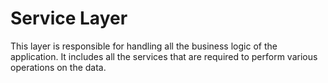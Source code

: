 # Service Layer 

This layer is responsible for handling all the business logic of the application. It includes all the services that are required to perform various operations on the data.

